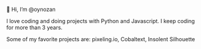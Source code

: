 👋 Hi, I’m @oynozan

I love coding and doing projects with Python and Javascript.
I keep coding for more than 3 years.

Some of my favorite projects are: pixeling.io, Cobaltext, Insolent Silhouette
